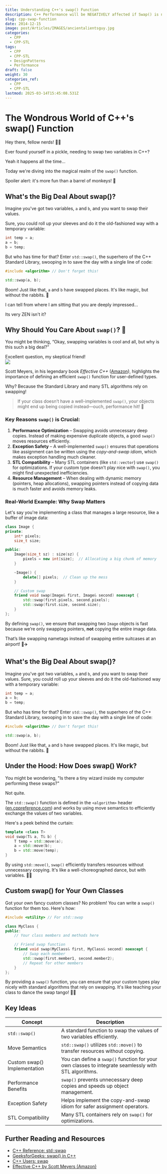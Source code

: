 ```yaml
---
title: Understanding C++'s swap() Function
description: C++ Performance will be NEGATIVELY affected if Swap() is not done right
slug: cpp-swap-function
date: 2014-12-15
image: post/Articles/IMAGES/ancientalientsguy.jpg
categories:
  - CPP
  - CPP-STL
tags:
  - CPP
  - CPP-STL
  - DesignPatterns
  - Performance
draft: false
weight: 30
categories_ref:
  - CPP
  - CPP-STL
lastmod: 2025-03-14T15:45:08.531Z
---
```

# The Wondrous World of C++'s swap() Function

Hey there, fellow nerds! 🧑‍💻

Ever found yourself in a pickle, needing to swap two variables in C++?

Yeah it happens all the time...

Today we're diving into the magical realm of the `swap()` function.

Spoiler alert: it's more fun than a barrel of monkeys! 🐒

## What's the Big Deal About swap()?

Imagine you've got two variables, `a` and `b`, and you want to swap their values.

Sure, you could roll up your sleeves and do it the old-fashioned way with a temporary variable:

```cpp
int temp = a;
a = b;
b = temp;
```

But who has time for that? Enter `std::swap()`, the superhero of the C++ Standard Library, swooping in to save the day with a single line of code:

```cpp
#include <algorithm> // Don't forget this!

std::swap(a, b);
```

Boom! Just like that, `a` and `b` have swapped places. It's like magic, but without the rabbits. 🐇

I can tell from where I am sitting that you are deeply impressed...

Its very ZEN isn't it?

## Why Should You Care About `swap()`? 🤔

You might be thinking, “Okay, swapping variables is cool and all, but why is this such a big deal?”

Excellent question, my skeptical friend!\
![](/post/Articles/IMAGES/ancientalientsguy.jpg)

Scott Meyers, in his legendary book *Effective C++* ([Amazon](https://www.amazon.com/Effective-Specific-Improve-Programs-Designs/dp/0321334876)), highlights the importance of defining an efficient `swap()` function for user-defined types.

Why? Because the Standard Library and many STL algorithms rely on swapping!

> If your class doesn’t have a well-implemented `swap()`, your objects might end up being copied instead—ouch, performance hit! 🚨

### Key Reasons `swap()` is Crucial:

1. **Performance Optimization** – Swapping avoids unnecessary deep copies. Instead of making expensive duplicate objects, a good `swap()` moves resources efficiently.
2. **Exception Safety** – A well-implemented `swap()` ensures that operations like assignment can be written using the *copy-and-swap idiom*, which makes exception handling much cleaner.
3. **STL Compatibility** – Many STL containers (like `std::vector`) use `swap()` for optimizations. If your custom type doesn’t play nice with `swap()`, you might find unexpected inefficiencies.
4. **Resource Management** – When dealing with dynamic memory (pointers, heap allocations), swapping pointers instead of copying data is much faster and avoids memory leaks.

### Real-World Example: Why Swap Matters

Let's say you're implementing a class that manages a large resource, like a buffer of image data:

```cpp
class Image {
private:
    int* pixels;
    size_t size;

public:
    Image(size_t sz) : size(sz) {
        pixels = new int[size];  // Allocating a big chunk of memory
    }

    ~Image() {
        delete[] pixels;  // Clean up the mess
    }

    // Custom swap
    friend void swap(Image& first, Image& second) noexcept {
        std::swap(first.pixels, second.pixels);
        std::swap(first.size, second.size);
    }
};
```

By defining `swap()`, we ensure that swapping two `Image` objects is fast because we’re only swapping pointers, **not** copying the entire image data.

That’s like swapping nametags instead of swapping entire suitcases at an airport! 🛄✈️

## What's the Big Deal About swap()?

Imagine you've got two variables, `a` and `b`, and you want to swap their values. Sure, you could roll up your sleeves and do it the old-fashioned way with a temporary variable:

```cpp
int temp = a;
a = b;
b = temp;
```

But who has time for that? Enter `std::swap()`, the superhero of the C++ Standard Library, swooping in to save the day with a single line of code:

```cpp
#include <algorithm> // Don't forget this!

std::swap(a, b);
```

Boom! Just like that, `a` and `b` have swapped places. It's like magic, but without the rabbits. 🐇

## Under the Hood: How Does swap() Work?

You might be wondering, "Is there a tiny wizard inside my computer performing these swaps?"

Not quite.

The `std::swap()` function is defined in the `<algorithm>` header ([en.cppreference.com](https://en.cppreference.com/w/cpp/algorithm/swap)) and works by using move semantics to efficiently exchange the values of two variables.

Here's a peek behind the curtain:

```cpp
template <class T>
void swap(T& a, T& b) {
    T temp = std::move(a);
    a = std::move(b);
    b = std::move(temp);
}
```

By using `std::move()`, `swap()` efficiently transfers resources without unnecessary copying. It's like a well-choreographed dance, but with variables. 💃🕺

## Custom swap() for Your Own Classes

Got your own fancy custom classes? No problem! You can write a `swap()` function for them too. Here's how:

```cpp
#include <utility> // For std::swap

class MyClass {
public:
    // Your class members and methods here

    // Friend swap function
    friend void swap(MyClass& first, MyClass& second) noexcept {
        // Swap each member
        std::swap(first.member1, second.member2);
        // Repeat for other members
    }
};
```

By providing a `swap()` function, you can ensure that your custom types play nicely with standard algorithms that rely on swapping. It's like teaching your class to dance the swap tango! 💃🕺

## Key Ideas

| Concept                      | Description                                                                                          |
| ---------------------------- | ---------------------------------------------------------------------------------------------------- |
| `std::swap()`                | A standard function to swap the values of two variables efficiently.                                 |
| Move Semantics               | `std::swap()` utilizes `std::move()` to transfer resources without copying.                          |
| Custom swap() Implementation | You can define a `swap()` function for your own classes to integrate seamlessly with STL algorithms. |
| Performance Benefits         | `swap()` prevents unnecessary deep copies and speeds up object management.                           |
| Exception Safety             | Helps implement the copy-and-swap idiom for safer assignment operators.                              |
| STL Compatibility            | Many STL containers rely on `swap()` for optimizations.                                              |

## Further Reading and Resources

* [C++ Reference: std::swap](https://en.cppreference.com/w/cpp/algorithm/swap)
* [GeeksforGeeks: swap() in C++](https://www.geeksforgeeks.org/swap-in-cpp/)
* [C++ Users: swap](https://cplusplus.com/reference/algorithm/swap/)
* [Effective C++ by Scott Meyers (Amazon)](https://www.amazon.com/Effective-Specific-Improve-Programs-Designs/dp/0321334876)
